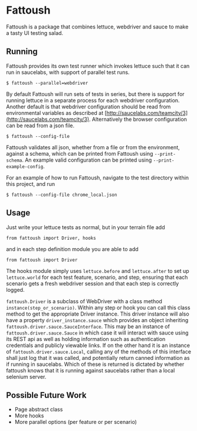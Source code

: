 Fattoush
========

Fattoush is a package that combines lettuce, webdriver and sauce to make a tasty UI testing salad.


Running
-------

Fattoush provides its own test runner which invokes lettuce such that it can run in saucelabs, with support of parallel test runs.

    $ fattoush --parallel=webdriver

By default Fattoush will run sets of tests in series, but there is support for running lettuce in a separate process for each webdriver configuration. Another default is that webdriver configuration should be read from environmental variables as described at [http://saucelabs.com/teamcity/3](http://saucelabs.com/teamcity/3). Alternatively the browser configuration can be read from a json file.

    $ fattoush --config-file

Fattoush validates all json, whether from a file or from the environment, against a schema, which can be printed from Fattoush using `--print-schema`. An example valid configuration can be printed using `--print-example-config`.

For an example of how to run Fattoush, navigate to the test directory within this project, and run

    $ fattoush --config-file chrome_local.json

Usage
-----

Just write your lettuce tests as normal, but in your terrain file add

    from fattoush import Driver, hooks

and in each step definition module you are able to add

    from fattoush import Driver

The hooks module simply uses `lettuce.before` and `lettuce.after` to set up `lettuce.world` for each test feature, scenario, and step, ensuring that each scenario gets a fresh webdriver session and that each step is correctly logged.

`fattoush.Driver` is a subclass of WebDriver with a class method `instance(step_or_scenario)`. Within any step or hook you can call this class method to get the appropriate Driver instance. This driver instance will also have a property `driver_instance.sauce` which provides an object inheriting `fattoush.driver.sauce.SauceInterface`. This may be an instance of `fattoush.driver.sauce.Sauce` in which case it will interact with sauce using its REST api as well as holding information such as authentication credentials and publicly viewable links. If on the other hand it is an instance of `fattoush.driver.sauce.Local`, calling any of the methods of this interface shall just log that it was called, and potentially return canned information as if running in saucelabs. Which of these is returned is dictated by whether fattoush knows that it is running against saucelabs rather than a local selenium server.


Possible Future Work
--------------------
 - Page abstract class
 - More hooks
 - More parallel options (per feature or per scenario)
